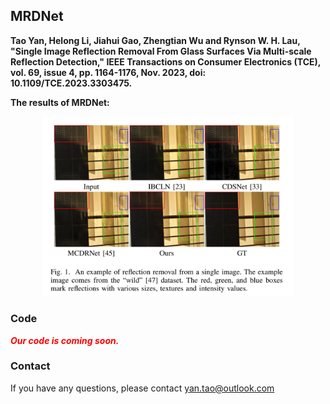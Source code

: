 ## MRDNet

**Tao Yan, Helong Li, Jiahui Gao, Zhengtian Wu and Rynson W. H. Lau, "Single Image Reflection Removal From Glass Surfaces Via Multi-scale Reflection Detection," IEEE Transactions on Consumer Electronics (TCE), vol. 69, issue 4, pp. 1164-1176, Nov. 2023, doi: 10.1109/TCE.2023.3303475.**

**The results of MRDNet:** 
<p align="center">
  <img src="https://github.com/YT3DVision/MRDNet/blob/main/figure/result.png" style="width:80%" />
</p>




### Code

***<font color="red">Our code is coming soon.</font>***



### Contact

If you have any questions, please contact yan.tao@outlook.com
